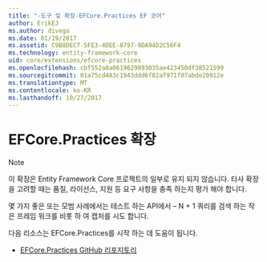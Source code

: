 ```yaml
---
title: "-도구 및 확장-EFCore.Practices EF 코어"
author: ErikEJ
ms.author: divega
ms.date: 01/19/2017
ms.assetid: C9B8DEC7-5FE3-4DEE-8797-9DA94D2C56F4
ms.technology: entity-framework-core
uid: core/extensions/efcore-practices
ms.openlocfilehash: cbf552a8a0619629893035ae423450df38521599
ms.sourcegitcommit: 01a75cd483c1943ddd6f82af971f07abde20912e
ms.translationtype: MT
ms.contentlocale: ko-KR
ms.lasthandoff: 10/27/2017
---
```

# <a name="efcorepractices-extension"></a>EFCore.Practices 확장

> [!NOTE]  
> 이 확장은 Entity Framework Core 프로젝트의 일부로 유지 되지 않습니다. 타사 확장을 고려할 때는 품질, 라이선스, 지원 등 요구 사항을 충족 하는지 평가 해야 합니다.

몇 가지 좋은 또는 모범 사례에서는 테스트 하는 API에서 – N + 1 쿼리를 검색 하는 작은 프레임 워크를 비롯 하 여 캡처를 시도 합니다.

다음 리소스는 EFCore.Practices를 시작 하는 데 도움이 됩니다.
* [EFCore.Practices GitHub 리포지토리](https://github.com/riezebosch/efcore-practices/tree/master/src/EFCore.Practices/)

